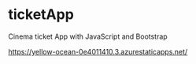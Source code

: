 # ticketApp
Cinema ticket App with JavaScript and Bootstrap

https://yellow-ocean-0e4011410.3.azurestaticapps.net/
